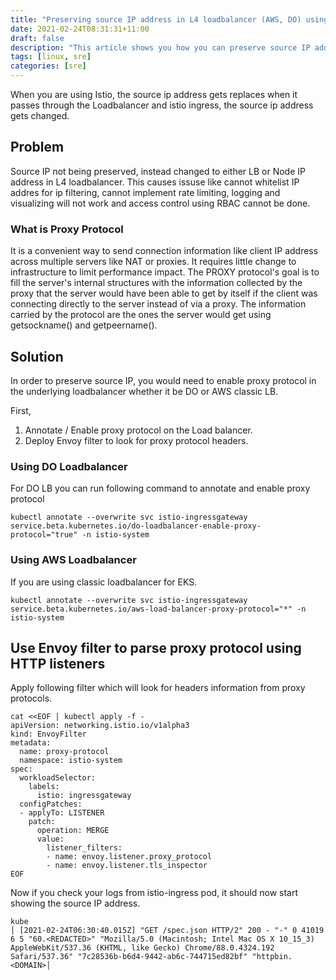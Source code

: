 ```yaml
---
title: "Preserving source IP address in L4 loadbalancer (AWS, DO) using Istio's Envoy Filter and Proxy protocol."
date: 2021-02-24T08:31:31+11:00
draft: false
description: "This article shows you how you can preserve source IP address in kub"
tags: [linux, sre]
categories: [sre]
---
```



When you are using Istio, the source ip address gets replaces when it passes through the Loadbalancer and istio ingress, the source ip address gets changed.

## Problem

Source IP not being preserved, instead changed to either LB or Node IP address in L4 loadbalancer.  This causes issuse like cannot whitelist IP addres for ip filtering, cannot implement rate limiting, logging and visualizing will not work and access control using RBAC cannot be done.


### What is Proxy Protocol

It is a convenient way to send connection information like client IP address across multiple servers like NAT or proxies. It requires little change to infrastructure to limit performance impact. The PROXY protocol's goal is to fill the server's internal structures with the information collected by the proxy that the server would have been able to get by itself if the client was connecting directly to the server instead of via a proxy. The information carried by the protocol are the ones the server would get using getsockname() and getpeername().

## Solution 

In order to preserve source IP, you would need to enable proxy protocol in the underlying loadbalancer whether it be DO or AWS classic LB.

First,
1. Annotate / Enable proxy protocol on the Load balancer.
2. Deploy Envoy filter to look for proxy protocol headers.

### Using DO Loadbalancer


For DO LB you can run following command to annotate and enable proxy protocol

```
kubectl annotate --overwrite svc istio-ingressgateway service.beta.kubernetes.io/do-loadbalancer-enable-proxy-protocol="true" -n istio-system  
```

### Using AWS Loadbalancer

If you are using classic loadbalancer for EKS.

```
kubectl annotate --overwrite svc istio-ingressgateway service.beta.kubernetes.io/aws-load-balancer-proxy-protocol="*" -n istio-system  
```

## Use Envoy filter to parse proxy protocol using HTTP listeners
Apply following filter which will look for headers information from proxy protocols.

```
cat <<EOF | kubectl apply -f -
apiVersion: networking.istio.io/v1alpha3
kind: EnvoyFilter
metadata:
  name: proxy-protocol
  namespace: istio-system
spec:
  workloadSelector:
    labels:
      istio: ingressgateway
  configPatches:
  - applyTo: LISTENER
    patch:
      operation: MERGE
      value:
        listener_filters:
        - name: envoy.listener.proxy_protocol
        - name: envoy.listener.tls_inspector
EOF
```

Now if you check your logs from istio-ingress pod, it should now start showing the source IP address.
```
kube
│ [2021-02-24T06:30:40.015Z] "GET /spec.json HTTP/2" 200 - "-" 0 41019 6 5 "60.<REDACTED>" "Mozilla/5.0 (Macintosh; Intel Mac OS X 10_15_3) AppleWebKit/537.36 (KHTML, like Gecko) Chrome/88.0.4324.192 Safari/537.36" "7c28536b-b6d4-9442-ab6c-744715ed82bf" "httpbin.<DOMAIN>│
```